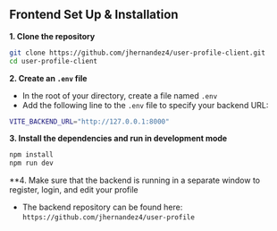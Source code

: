 ## Frontend Set Up & Installation
**1. Clone the repository**
```bash
git clone https://github.com/jhernandez4/user-profile-client.git
cd user-profile-client
```

**2. Create an `.env` file**
* In the root of your directory, create a file named `.env`
* Add the following line to the `.env` file to specify your backend URL:
```bash
VITE_BACKEND_URL="http://127.0.0.1:8000"
```

**3. Install the dependencies and run in development mode**
```bash
npm install
npm run dev
```

**4. Make sure that the backend is running in a separate window to register, login, and edit your profile
* The backend repository can be found here:
`https://github.com/jhernandez4/user-profile`
